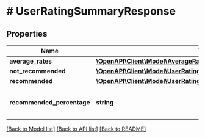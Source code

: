 # # UserRatingSummaryResponse

## Properties

Name | Type | Description | Notes
------------ | ------------- | ------------- | -------------
**average_rates** | [**\OpenAPI\Client\Model\AverageRates**](AverageRates.md) |  | [optional] 
**not_recommended** | [**\OpenAPI\Client\Model\UserRatingSummaryResponseNotRecommended**](UserRatingSummaryResponseNotRecommended.md) |  | 
**recommended** | [**\OpenAPI\Client\Model\UserRatingSummaryResponseRecommended**](UserRatingSummaryResponseRecommended.md) |  | 
**recommended_percentage** | **string** | Percentage of unique buyers recommending the seller. | 

[[Back to Model list]](../../README.md#documentation-for-models) [[Back to API list]](../../README.md#documentation-for-api-endpoints) [[Back to README]](../../README.md)


